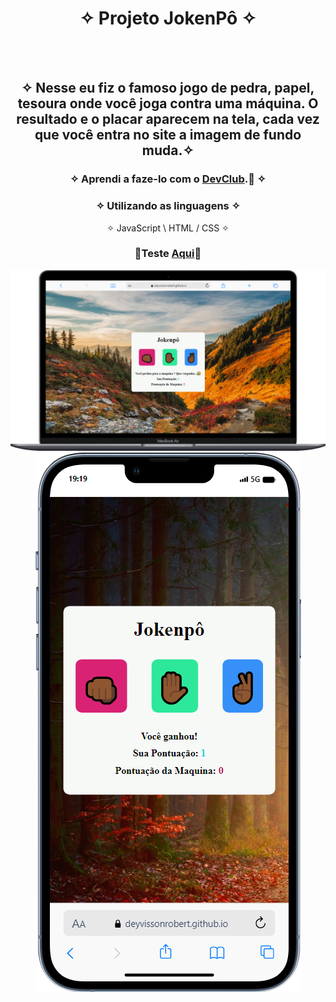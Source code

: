 <div align="center">
  
# ✧ Projeto JokenPô ✧
<br> <br>

## ✧ Nesse eu fiz o famoso jogo de pedra, papel, tesoura onde você joga contra uma máquina. O resultado e o placar aparecem na tela, cada vez que você entra no site a imagem de fundo muda.✧

### ✧ Aprendi a faze-lo com o <a href="https://rodolfomori.com.br/devclub/" target="_blank">DevClub</a>.🚀 ✧

### ✧ Utilizando as linguagens ✧
✧ JavaScript \ HTML / CSS ✧
### <p>👾Teste <a href="https://deyvissonrobert.github.io/Projeto-6-JokenPo/" target="_blank">Aqui</a>👾</p>
  
<div align="center" display="inline-block">
<img  alt="imagem do projeto no desktop" src="https://github.com/DeyvissonRobert/Projeto-6-JokenPo/blob/main/img/Jokenpo%20pc.png">
<img alt="imagem do projeto no mobile" src="https://github.com/DeyvissonRobert/Projeto-6-JokenPo/blob/main/img/Jokenpo%20mobile.png">
</div>
